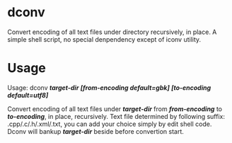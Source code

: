 # dconv
Convert encoding of all text files under directory recursively, in place. A simple shell script, no special denpendency except of iconv utility.

# Usage
Usage: dconv ***target-dir*** ***[from-encoding default=gbk]*** ***[to-encoding default=utf8]***
 
Convert encoding of all text files under ***target-dir*** from ***from-encoding*** to ***to-encoding***, in place, recursively.
Text file determined by following suffix: .cpp/.c/.h/.xml/.txt, you can add your choice simply by edit shell code.
Dconv will bankup ***target-dir*** beside before convertion start.
